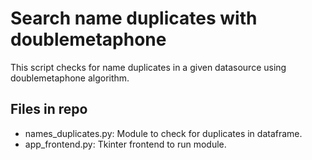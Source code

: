 # Search name duplicates with doublemetaphone

This script checks for name duplicates in a given datasource using doublemetaphone algorithm.

## Files in repo

* names_duplicates.py: Module to check for duplicates in dataframe.
* app_frontend.py: Tkinter frontend to run module.


<!-- `pyinstaller --onefile --windowed app_frontend.py` -->